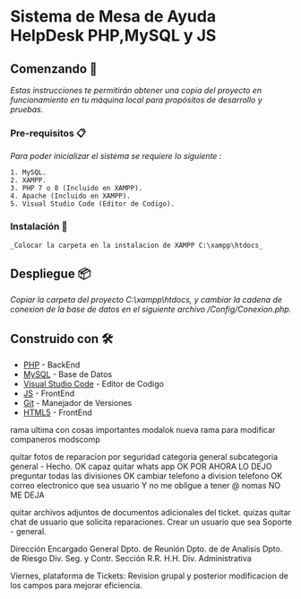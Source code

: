 # Sistema de Mesa de Ayuda HelpDesk PHP,MySQL y JS

## Comenzando 🚀

_Estas instrucciones te permitirán obtener una copia del proyecto en funcionamiento en tu máquina local para propósitos de desarrollo y pruebas._

### Pre-requisitos 📋

_Para poder inicializar el sistema se requiere lo siguiente :_

```
1. MySQL.
2. XAMPP.
3. PHP 7 o 8 (Incluido en XAMPP).
4. Apache (Incluido en XAMPP).
5. Visual Studio Code (Editor de Codigo).
```

### Instalación 🔧
```
_Colocar la carpeta en la instalacion de XAMPP C:\xampp\htdocs_

```

## Despliegue 📦

_Copiar la carpeta del proyecto C:\xampp\htdocs, y cambiar la cadena de conexion de la base de datos en el siguiente archivo /Config/Conexion.php._

## Construido con 🛠️

* [PHP](http://www.php.net/) - BackEnd
* [MySQL](https://www.mysql.com/) - Base de Datos
* [Visual Studio Code](https://code.visualstudio.com/) - Editor de Codigo
* [JS](https://www.javascript.com/) - FrontEnd
* [Git](https://git-scm.com/) - Manejador de Versiones
* [HTML5](https://html5.org/) - FrontEnd

rama ultima con cosas importantes modalok
nueva rama para modificar companeros
modscomp

quitar fotos de reparacion por seguridad
categoria general subcategoria general - Hecho. OK
capaz quitar whats app OK POR AHORA LO DEJO
preguntar todas las divisiones  OK
cambiar telefono a division telefono OK
correo electronico que sea usuario Y no me obligue a tener @ nomas NO ME DEJA 

quitar archivos adjuntos de documentos adicionales del ticket.
quizas quitar chat de usuario que solicita reparaciones. 
Crear un usuario que sea Soporte - general.

Dirección
Encargado General
Dpto. de Reunión
Dpto. de de Analisis
Dpto. de Riesgo
Div. Seg. y Contr.
Sección R.R. H.H. 
Div. Administrativa


Viernes, plataforma de Tickets: Revision grupal y posterior modificacion  de los campos para mejorar eficiencia. 